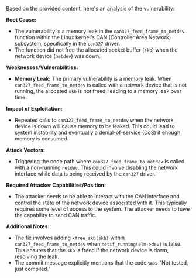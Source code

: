 Based on the provided content, here's an analysis of the vulnerability:

**Root Cause:**
- The vulnerability is a memory leak in the `can327_feed_frame_to_netdev` function within the Linux kernel's CAN (Controller Area Network) subsystem, specifically in the `can327` driver.
- The function did not free the allocated socket buffer (`skb`) when the network device (`netdev`) was down.

**Weaknesses/Vulnerabilities:**
- **Memory Leak:** The primary vulnerability is a memory leak. When `can327_feed_frame_to_netdev` is called with a network device that is not running, the allocated `skb` is not freed, leading to a memory leak over time.

**Impact of Exploitation:**
-  Repeated calls to `can327_feed_frame_to_netdev` when the network device is down will cause memory to be leaked. This could lead to system instability and eventually a denial-of-service (DoS) if enough memory is consumed.

**Attack Vectors:**
- Triggering the code path where `can327_feed_frame_to_netdev` is called with a non-running `netdev`. This could involve disabling the network interface while data is being received by the `can327` driver.

**Required Attacker Capabilities/Position:**
- The attacker needs to be able to interact with the CAN interface and control the state of the network device associated with it. This typically requires some level of access to the system. The attacker needs to have the capability to send CAN traffic.

**Additional Notes:**
- The fix involves adding `kfree_skb(skb)` within `can327_feed_frame_to_netdev` when `netif_running(elm->dev)` is false. This ensures that the `skb` is freed if the network device is down, resolving the leak.
- The commit message explicitly mentions that the code was "Not tested, just compiled."